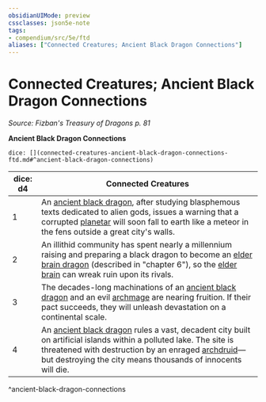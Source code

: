```yaml
---
obsidianUIMode: preview
cssclasses: json5e-note
tags:
- compendium/src/5e/ftd
aliases: ["Connected Creatures; Ancient Black Dragon Connections"]
---
```

# Connected Creatures; Ancient Black Dragon Connections
*Source: Fizban's Treasury of Dragons p. 81* 

**Ancient Black Dragon Connections**

`dice: [](connected-creatures-ancient-black-dragon-connections-ftd.md#^ancient-black-dragon-connections)`

| dice: d4 | Connected Creatures |
|----------|---------------------|
| 1 | An [ancient black dragon](5E2014官方资源/bestiary/dragon/ancient-black-dragon.md), after studying blasphemous texts dedicated to alien gods, issues a warning that a corrupted [planetar](5E2014官方资源/bestiary/celestial/planetar.md) will soon fall to earth like a meteor in the fens outside a great city's walls. |
| 2 | An illithid community has spent nearly a millennium raising and preparing a black dragon to become an [elder brain dragon](5E2014官方资源/bestiary/aberration/elder-brain-dragon-ftd.md) (described in "chapter 6"), so the [elder brain](5E2014官方资源/bestiary/aberration/elder-brain-mpmm.md) can wreak ruin upon its rivals. |
| 3 | The decades-long machinations of an [ancient black dragon](5E2014官方资源/bestiary/dragon/ancient-black-dragon.md) and an evil [archmage](5E2014官方资源/bestiary/humanoid/archmage.md) are nearing fruition. If their pact succeeds, they will unleash devastation on a continental scale. |
| 4 | An [ancient black dragon](5E2014官方资源/bestiary/dragon/ancient-black-dragon.md) rules a vast, decadent city built on artificial islands within a polluted lake. The site is threatened with destruction by an enraged [archdruid](5E2014官方资源/bestiary/humanoid/archdruid-mpmm.md)—but destroying the city means thousands of innocents will die. |
^ancient-black-dragon-connections